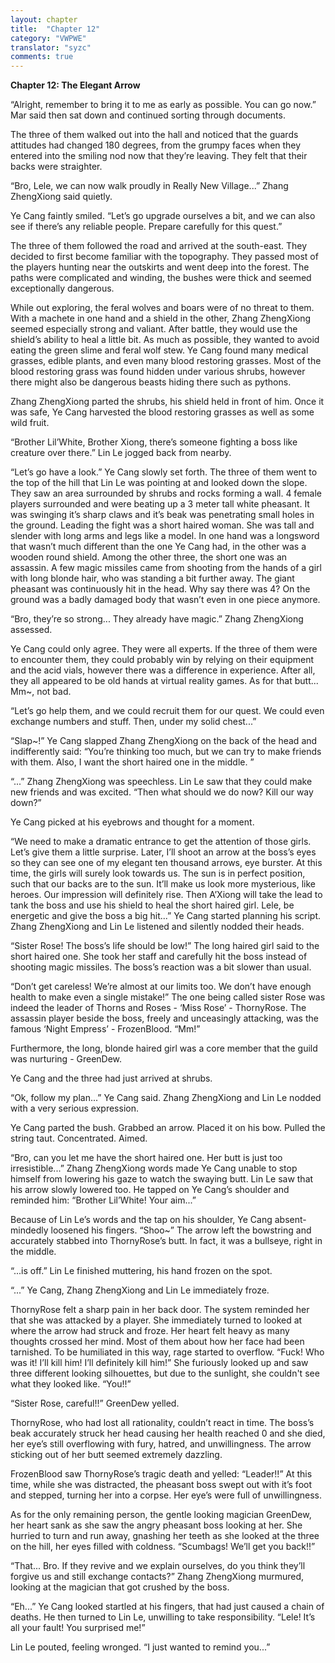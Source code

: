 ```yaml
---
layout: chapter
title:  "Chapter 12"
category: "VWPWE"
translator: "syzc"
comments: true
---
```


**Chapter 12: The Elegant Arrow**

“Alright, remember to bring it to me as early as possible. You can go now.” Mar said then sat down and continued sorting through documents.

The three of them walked out into the hall and noticed that the guards attitudes had changed 180 degrees, from the grumpy faces when they entered into the smiling nod now that they’re leaving. They felt that their backs were straighter.

“Bro, Lele, we can now walk proudly in Really New Village...” Zhang ZhengXiong said quietly.

Ye Cang faintly smiled. “Let’s go upgrade ourselves a bit, and we can also see if there’s any reliable people. Prepare carefully for this quest.”

The three of them followed the road and arrived at the south-east. They decided to first become familiar with the topography. They passed most of the players hunting near the outskirts and went deep into the forest. The paths were complicated and winding, the bushes were thick and seemed exceptionally dangerous. 

While out exploring, the feral wolves and boars were of no threat to them. With a machete in one hand and a shield in the other, Zhang ZhengXiong seemed especially strong and valiant. After battle, they would use the shield’s ability to heal a little bit. As much as possible, they wanted to avoid eating the green slime and feral wolf stew. Ye Cang found many medical grasses, edible plants, and even many blood restoring grasses. Most of the blood restoring grass was found hidden under various shrubs, however there might also be dangerous beasts hiding there such as pythons.

Zhang ZhengXiong parted the shrubs, his shield held in front of him. Once it was safe, Ye Cang harvested the blood restoring grasses as well as some wild fruit. 

“Brother Lil’White, Brother Xiong, there’s someone fighting a boss like creature over there.” Lin Le jogged back from nearby. 

“Let’s go have a look.” Ye Cang slowly set forth. The three of them went to the top of the hill that Lin Le was pointing at and looked down the slope. They saw an area surrounded by shrubs and rocks forming a wall. 4 female players surrounded and were beating up a 3 meter tall white pheasant. It was swinging it’s sharp claws and it’s beak was penetrating small holes in the ground. Leading the fight was a short haired woman. She was tall and slender with long arms and legs like a model. In one hand was a longsword that wasn’t much different than the one Ye Cang had, in the other was a wooden round shield. Among the other three, the short one was an assassin. A few magic missiles came from shooting from the hands of a girl with long blonde hair, who was standing a bit further away. The giant pheasant was continuously hit in the head. Why say there was 4? On the ground was a badly damaged body that wasn’t even in one piece anymore. 

“Bro, they’re so strong... They already have magic.” Zhang ZhengXiong assessed.

Ye Cang could only agree. They were all experts. If the three of them were to encounter them, they could probably win by relying on their equipment and the acid vials, however there was a difference in experience. After all, they all appeared to be old hands at virtual reality games. As for that butt... Mm~, not bad.

“Let’s go help them, and we could recruit them for our quest. We could even exchange numbers and stuff. Then, under my solid chest...”

“Slap~!” Ye Cang slapped Zhang ZhengXiong on the back of the head and indifferently said: “You’re thinking too much, but we can try to make friends with them. Also, I want the short haired one in the middle. ”

“...” Zhang ZhengXiong was speechless. Lin Le saw that they could make new friends and was excited. “Then what should we do now? Kill our way down?”

Ye Cang picked at his eyebrows and thought for a moment. 

“We need to make a dramatic entrance to get the attention of those girls. Let’s give them a little surprise. Later, I’ll shoot an arrow at the boss’s eyes so they can see one of my elegant ten thousand arrows, eye burster. At this time, the girls will surely look towards us. The sun is in perfect position, such that our backs are to the sun. It’ll make us look more mysterious, like heroes. Our impression will definitely rise. Then A’Xiong will take the lead to tank the boss and use his shield to heal the short haired girl. Lele, be energetic and give the boss a big hit...” Ye Cang started planning his script. Zhang ZhengXiong and Lin Le listened and silently nodded their heads.  

“Sister Rose! The boss’s life should be low!” The long haired girl said to the short haired one. She took her staff and carefully hit the boss instead of shooting magic missiles. The boss’s reaction was a bit slower than usual. 

“Don’t get careless! We’re almost at our limits too. We don’t have enough health to make even a single mistake!” The one being called sister Rose was indeed the leader of Thorns and Roses - ‘Miss Rose’ - ThornyRose. The assassin player beside the boss, freely and unceasingly attacking, was the famous ‘Night Empress’ - FrozenBlood. “Mm!” 

Furthermore, the long, blonde haired girl was a core member that the guild was nurturing - GreenDew.

Ye Cang and the three had just arrived at shrubs. 

“Ok, follow my plan...” Ye Cang said. Zhang ZhengXiong and Lin Le nodded with a very serious expression.

Ye Cang parted the bush. Grabbed an arrow. Placed it on his bow. Pulled the string taut. Concentrated. Aimed. 

“Bro, can you let me have the short haired one. Her butt is just too irresistible...” Zhang ZhengXiong words made Ye Cang unable to stop himself from lowering his gaze to watch the swaying butt. Lin Le saw that his arrow slowly lowered too. He tapped on Ye Cang’s shoulder and reminded him: “Brother Lil’White! Your aim...”

Because of Lin Le’s words and the tap on his shoulder, Ye Cang absent-mindedly loosened his fingers. “Shoo~” The arrow left the bowstring and accurately stabbed into ThornyRose’s butt. In fact, it was a bullseye, right in the middle.

“...is off.” Lin Le finished muttering, his hand frozen on the spot.

“...” Ye Cang, Zhang ZhengXiong and Lin Le immediately froze.

ThornyRose felt a sharp pain in her back door. The system reminded her that she was attacked by a player. She immediately turned to looked at where the arrow had struck and froze. Her heart felt heavy as many thoughts crossed her mind. Most of them about how her face had been tarnished. To be humiliated in this way, rage started to overflow. “Fuck! Who was it! I’ll kill him! I’ll definitely kill him!” She furiously looked up and saw three different looking silhouettes, but due to the sunlight, she couldn't see what they looked like. “You!!”

“Sister Rose, careful!!” GreenDew yelled.

ThornyRose, who had lost all rationality, couldn’t react in time. The boss’s beak accurately struck her head causing her health reached 0 and she died, her eye’s still overflowing with fury, hatred, and unwillingness. The arrow sticking out of her butt seemed extremely dazzling.  

FrozenBlood saw ThornyRose’s tragic death and yelled: “Leader!!” At this time, while she was distracted, the pheasant boss swept out with it’s foot and stepped, turning her into a corpse. Her eye’s were full of unwillingness.

As for the only remaining person, the gentle looking magician GreenDew,  her heart sank as she saw the angry pheasant boss looking at her. She hurried to turn and run away, gnashing her teeth as she looked at the three on the hill, her eyes filled with coldness. “Scumbags! We’ll get you back!!”

“That... Bro. If they revive and we explain ourselves, do you think they’ll forgive us and still exchange contacts?” Zhang ZhengXiong murmured, looking at the magician that got crushed by the boss.

“Eh...” Ye Cang looked startled at his fingers, that had just caused a chain of deaths. He then turned to Lin Le, unwilling to take responsibility. “Lele! It’s all your fault! You surprised me!”

Lin Le pouted, feeling wronged. “I just wanted to remind you...”